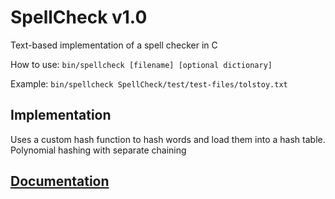 # SpellCheck v1.0
Text-based implementation of a spell checker in C

How to use: ```bin/spellcheck [filename] [optional dictionary]```

Example: ```bin/spellcheck SpellCheck/test/test-files/tolstoy.txt```

## Implementation

Uses a custom hash function to hash words and load them into a hash table. Polynomial hashing with separate chaining 

## [Documentation](https://excalibur487.github.io/SpellCheck/doc/html/files.html)

